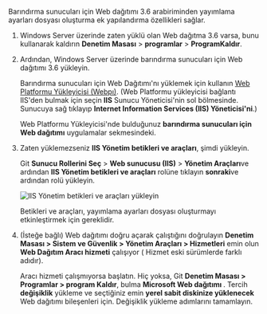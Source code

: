 Barındırma sunucuları için Web dağıtımı 3.6 arabiriminden yayımlama ayarları dosyası oluşturma ek yapılandırma özellikleri sağlar.

1. Windows Server üzerinde zaten yüklü olan Web dağıtma 3.6 varsa, bunu kullanarak kaldırın **Denetim Masası** > **programlar** > **ProgramKaldır**.

2. Ardından, Windows Server üzerinde barındırma sunucuları için Web dağıtımı 3.6 yükleyin.

    Barındırma sunucuları için Web Dağıtımı'nı yüklemek için kullanın [Web Platformu Yükleyicisi (Webpı)](https://www.microsoft.com/web/downloads/platform.aspx). (Web Platformu yükleyicisi bağlantı IIS'den bulmak için seçin **IIS** Sunucu Yöneticisi'nin sol bölmesinde. Sunucuya sağ tıklayıp **Internet Information Services (IIS) Yöneticisi'ni**.)

    Web Platformu Yükleyicisi'nde bulduğunuz **barındırma sunucuları için Web dağıtımı** uygulamalar sekmesindeki.

3. Zaten yüklemezseniz **IIS Yönetim betikleri ve araçları**, şimdi yükleyin.

    Git **Sunucu Rollerini Seç** > **Web sunucusu (IIS)** > **Yönetim Araçları**ve ardından **IIS Yönetim betikleri ve araçları** rolüne tıklayın **sonraki**ve ardından rolü yükleyin.

    ![IIS Yönetim betikleri ve araçları yükleyin](../../deployment/media/tutorial-iis-management-scripts-and-tools.png)

    Betikleri ve araçları, yayımlama ayarları dosyası oluşturmayı etkinleştirmek için gereklidir.

4. (İsteğe bağlı) Web dağıtımı doğru açarak çalıştığını doğrulayın **Denetim Masası > Sistem ve Güvenlik > Yönetim Araçları > Hizmetleri** emin olun **Web Dağıtım Aracı hizmeti** çalışıyor ( Hizmet eski sürümlerde farklı adıdır).

    Aracı hizmeti çalışmıyorsa başlatın. Hiç yoksa, Git **Denetim Masası > Programlar > program Kaldır**, bulma **Microsoft Web dağıtımı <version>** . Tercih **değişiklik** yükleme ve seçtiğiniz emin **yerel sabit diskinize yüklenecek** Web dağıtımı bileşenleri için. Değişiklik yükleme adımlarını tamamlayın.